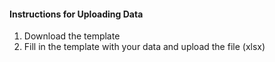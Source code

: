 #### Instructions for Uploading Data

1. Download the template
2. Fill in the template with your data and upload the file (xlsx)
